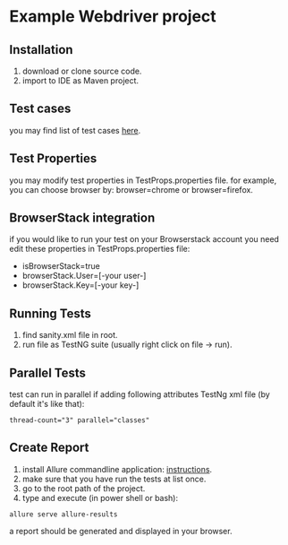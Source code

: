 # Example Webdriver project

## Installation
1. download or clone source code.
2. import to IDE as Maven project.

## Test cases
you may find list of test cases [here](https://github.com/rlnir/automation/blob/master/tests.txt).

## Test Properties 
you may modify test properties in TestProps.properties file.
for example, you can choose browser by: browser=chrome or browser=firefox.

## BrowserStack integration
if you would like to run your test on your Browserstack account you need edit these properties in TestProps.properties file:
- isBrowserStack=true
- browserStack.User=[-your user-]
- browserStack.Key=[-your key-]

## Running Tests
1. find sanity.xml file in root.
2. run file as TestNG suite (usually right click on file -> run).

## Parallel Tests
test can run in parallel if adding following attributes TestNg xml file (by default it's like that):
```
thread-count="3" parallel="classes"
```

## Create Report
1. install Allure commandline application: [instructions](https://docs.qameta.io/allure/#_get_started).
2. make sure that you have run the tests at list once.
2. go to the root path of the project.
3. type and execute (in power shell or bash):
```
allure serve allure-results
```

a report should be generated and displayed in your browser.
